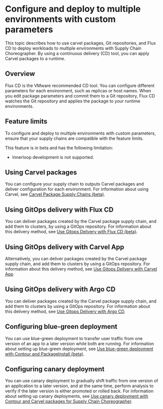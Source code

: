 # Configure and deploy to multiple environments with custom parameters

This topic describes how to use carvel packages, Git repositories, and Flux CD
to deploy workloads to multiple environments with Supply Chain Choreographer. By using a continuous delivery
(CD) tool, you can apply Carvel packages to a runtime. 

## <a id="overview"></a> Overview 

Flux CD is the VMware recommended CD tool. You can configure different parameters
for each environment, such as replicas or host names. When you edit package
parameters and commit them to a Git repository, Flux CD watches the Git
repository and applies the package to your runtime environments.

## <a id="prerecs"></a> Feature limits 

To configure and deploy to multiple environments with custom parameters, ensure
that your supply chains are compatible with the feature limits.

This feature is in beta and has the following limitation:

- Innerloop development is not supported.

## <a id="using-carvel"></a> Using Carvel packages

You can configure your supply chain to outputs Carvel packages and deliver
configuration for each environment. For information about using Carvel, see
[Carvel Package Supply Chains (beta)](carvel-package-supply-chain.hbs.md).

## <a id="using-flux"></a> Using GitOps delivery with Flux CD

You can deliver packages created by the Carvel package supply chain, and add
them to clusters, by using a GitOps repository. For information about this
delivery method, see [Use Gitops Delivery with Flux CD
(beta)](delivery-with-flux.hbs.md).

## <a id="using-app"></a> Using GitOps delivery with Carvel App

Alternatively, you can deliver packages created by the Carvel package supply
chain, and add them to clusters by using a GitOps repository. For information
about this delivery method, see [Use Gitops Delivery with Carvel App](delivery-with-carvel-app.hbs.md)

## <a id="using-argo"></a> Using GitOps delivery with Argo CD

You can deliver packages created by the Carvel package supply
chain, and add them to clusters by using a GitOps repository. For information
about this delivery method, see [Use Gitops Delivery with Argo CD](delivery-with-argo.hbs.md).

## <a id="config-blue-grn"></a> Configuring blue-green deployment

You can use blue-green deployment to transfer user traffic from one version of
an app to a later version while both are running. For information about setting
up blue-green deployment, see [Use blue-green deployment with Contour and
PackageInstall (beta)](blue-green-with-packageinstall.hbs.md).

## <a id="config-canary"></a> Configuring canary deployment

You can use canary deployment to gradually shift traffic from one version of an
application to a later version, and at the same time, perform analysis to verify
if the later version is either promoted or rolled back. For information about
setting up canary deployments, see [Use canary deployment with Contour and
Carvel packages for Supply Chain Choreographer](canary-deployment.hbs.md).